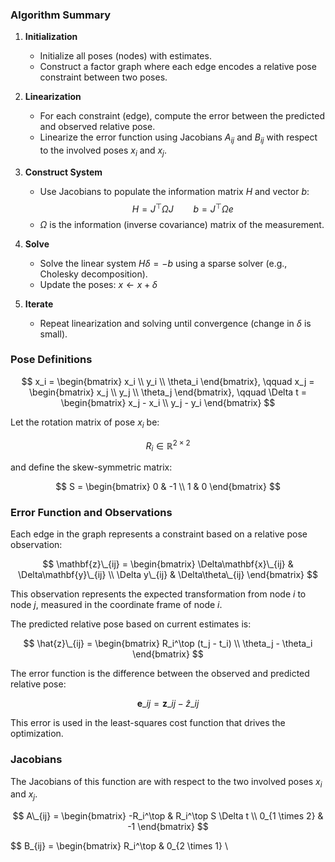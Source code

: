 ### Algorithm Summary

1. **Initialization**

   - Initialize all poses (nodes) with estimates.
   - Construct a factor graph where each edge encodes a relative pose constraint between two poses.

2. **Linearization**

   - For each constraint (edge), compute the error between the predicted and observed relative pose.
   - Linearize the error function using Jacobians $A_{ij}$ and $B_{ij}$ with respect to the involved poses $x_i$ and $x_j$.

3. **Construct System**

   - Use Jacobians to populate the information matrix $H$ and vector $b$:
   $$
   H = J^\top \Omega J \qquad b = J^\top \Omega e
   $$
   - $\Omega$ is the information (inverse covariance) matrix of the measurement.

4. **Solve**

   - Solve the linear system $H \delta = -b$ using a sparse solver (e.g., Cholesky decomposition).
   - Update the poses: $x \leftarrow x + \delta$

5. **Iterate**

   - Repeat linearization and solving until convergence (change in $\delta$ is small).

### Pose Definitions

$$
x_i = \begin{bmatrix}
x_i \\
y_i \\
\theta_i
\end{bmatrix}, \qquad
x_j = \begin{bmatrix}
x_j \\
y_j \\
\theta_j
\end{bmatrix}, \qquad
\Delta t = \begin{bmatrix}
x_j - x_i \\
y_j - y_i
\end{bmatrix}
$$

Let the rotation matrix of pose $x_i$ be:

$$
R_i \in \mathbb{R}^{2 \times 2}
$$

and define the skew-symmetric matrix:

$$
S = \begin{bmatrix}
0 & -1 \\
1 & 0
\end{bmatrix}
$$

### Error Function and Observations

Each edge in the graph represents a constraint based on a relative pose observation:

$$
\mathbf{z}\_{ij} =
\begin{bmatrix}
\Delta\mathbf{x}\_{ij} & \Delta\mathbf{y}\_{ij} \\
\Delta y\_{ij} & \Delta\theta\_{ij}
\end{bmatrix}
$$

This observation represents the expected transformation from node $i$ to node $j$, measured in the coordinate frame of node $i$.

The predicted relative pose based on current estimates is:

$$
\hat{z}\_{ij} = \begin{bmatrix}
R_i^\top (t_j - t_i) \\
\theta_j - \theta_i
\end{bmatrix}
$$

The error function is the difference between the observed and predicted relative pose:

$$
\mathbf{e}\_{ij} = \mathbf{z}\_{ij} - \hat{z}\_{ij}
$$

This error is used in the least-squares cost function that drives the optimization.

### Jacobians

The Jacobians of this function are with respect to the two involved poses $x_i$ and $x_j$.

$$
A\_{ij} =
\begin{bmatrix}
-R_i^\top & R_i^\top S \Delta t \\
0_{1 \times 2} & -1
\end{bmatrix}
$$

$$
B\_{ij} =
\begin{bmatrix}
R_i^\top & 0_{2 \times 1} \\
